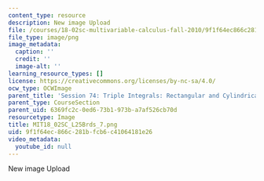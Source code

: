 ```yaml
---
content_type: resource
description: New image Upload
file: /courses/18-02sc-multivariable-calculus-fall-2010/9f1f64ec866c281bfcb6c41064181e26_MIT18_02SC_L25Brds_7.png
file_type: image/png
image_metadata:
  caption: ''
  credit: ''
  image-alt: ''
learning_resource_types: []
license: https://creativecommons.org/licenses/by-nc-sa/4.0/
ocw_type: OCWImage
parent_title: 'Session 74: Triple Integrals: Rectangular and Cylindrical Coordinates'
parent_type: CourseSection
parent_uid: 6369fc2c-0ed6-73b1-973b-a7af526cb70d
resourcetype: Image
title: MIT18_02SC_L25Brds_7.png
uid: 9f1f64ec-866c-281b-fcb6-c41064181e26
video_metadata:
  youtube_id: null
---
```

New image Upload